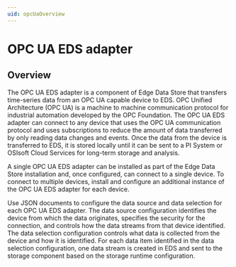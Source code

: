 ```yaml
---
uid: opcUaOverview
---
```


# OPC UA EDS adapter

## Overview

The OPC UA EDS adapter is a component of Edge Data Store that transfers time-series data from an OPC UA capable device to EDS. OPC Unified Architecture (OPC UA) is a machine to machine communication protocol for industrial automation developed by the OPC Foundation. The OPC UA EDS adapter can connect to any device that uses the OPC UA communication protocol and uses subscriptions to reduce the amount of data transferred by only reading data changes and events. Once the data from the device is transferred to EDS, it is stored locally until it can be sent to a PI System or OSIsoft Cloud Services for long-term storage and analysis. 

A single OPC UA EDS adapter can be installed as part of the Edge Data Store installation and, once configured, can connect to a single device. To connect to multiple devices, install and configure an additional instance of the OPC UA EDS adapter for each device.  

Use JSON documents to configure the data source and data selection for each OPC UA EDS adapter. The data source configuration identifies the device from which the data originates, specifies the security for the connection, and controls how the data streams from that device identified. The data selection configuration controls what data is collected from the device and how it is identified. For each data item identified in the data selection configuration, one data stream is created in EDS and sent to the storage component based on the storage runtime configuration. 

